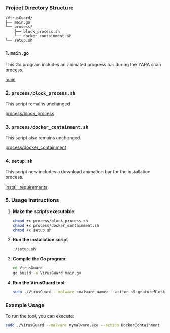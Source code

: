 ### Project Directory Structure
```
/VirusGuard/
├── main.go
└── process/
    ├── block_process.sh
    └── docker_containment.sh
└── setup.sh
```

### 1. `main.go`
This Go program includes an animated progress bar during the YARA scan process.

[main](main.go)

### 2. `process/block_process.sh`
This script remains unchanged.

[process/block_process](process/block_process.sh)

### 3. `process/docker_containment.sh`
This script also remains unchanged.

[process/docker_containment](process/docker_containment.sh)


### 4. `setup.sh`
This script now includes a download animation bar for the installation process.

[install_requirements](setup.sh)

### 5. Usage Instructions


1. **Make the scripts executable**:
   ```bash
   chmod +x process/block_process.sh
   chmod +x process/docker_containment.sh
   chmod +x setup.sh
   ```

2. **Run the installation script**:
   ```bash
   ./setup.sh
   ```

3. **Compile the Go program**:
   ```bash
   cd VirusGuard
   go build -o VirusGuard main.go
   ```

4. **Run the VirusGuard tool**:
   ```bash
   sudo ./VirusGuard --malware <malware_name> --action <SignatureBlocking|ThreadInterruption|DockerContainment>
   ```

### Example Usage
To run the tool, you can execute:
```bash
sudo ./VirusGuard --malware mymalware.exe --action DockerContainment
```
 

